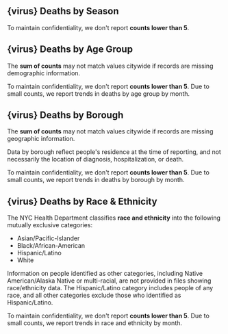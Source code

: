
## {virus} Deaths by Season

To maintain confidentiality, we don't report **counts lower than 5**. 

## {virus} Deaths by Age Group

The **sum of counts** may not match values citywide if records are missing demographic information. 

To maintain confidentiality, we don't report **counts lower than 5**. Due to small counts, we report trends in deaths by age group by month. 

## {virus} Deaths by Borough

The **sum of counts** may not match values citywide if records are missing geographic information. 

Data by borough reflect people's residence at the time of reporting, and not necessarily the location of diagnosis, hospitalization, or death. 

To maintain confidentiality, we don't report **counts lower than 5**. Due to small counts, we report trends in deaths by borough by month. 


## {virus} Deaths by Race & Ethnicity

The NYC Health Department classifies **race and ethnicity** into the following mutually exclusive categories:
<ul>
  <li>Asian/Pacific-Islander</li>
  <li>Black/African-American</li>
  <li>Hispanic/Latino</li>
  <li>White</li>
</ul>

Information on people identified as other categories, including Native American/Alaska Native or multi-racial, are not provided in files showing race/ethnicity data. The Hispanic/Latino category includes people of any race, and all other categories exclude those who identified as Hispanic/Latino.

To maintain confidentiality, we don't report **counts lower than 5**. Due to small counts, we report trends in race and ethnicity by month. 